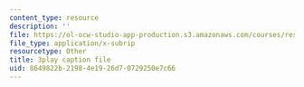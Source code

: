 ```yaml
---
content_type: resource
description: ''
file: https://ol-ocw-studio-app-production.s3.amazonaws.com/courses/res-18-005-highlights-of-calculus-spring-2010/8649822b21984e1926d70729250e7c66_tBBJ2TSTa1Q.srt
file_type: application/x-subrip
resourcetype: Other
title: 3play caption file
uid: 8649822b-2198-4e19-26d7-0729250e7c66
---
```

